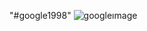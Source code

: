 "#google1998"
![googleımage](https://github.com/ezgiasena/google1998/assets/128982114/39204ed6-b9db-48de-91bd-57ca78ce1cce)
